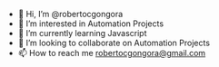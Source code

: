 - 👋 Hi, I’m @robertocgongora
- 👀 I’m interested in Automation Projects
- 🌱 I’m currently learning Javascript
- 💞️ I’m looking to collaborate on Automation Projects
- 📫 How to reach me robertocgongora@gmail.com

<!---
robertocgongora/robertocgongora is a ✨ special ✨ repository because its `README.md` (this file) appears on your GitHub profile.
You can click the Preview link to take a look at your changes.
--->
